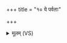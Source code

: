 +++
title = "१० ये पर्वताः"

+++
<details><summary>मूलम् (VS)</summary>

ये पर्व॑ताः॒ सोम॑पृष्ठा॒ आप॑ उत्तान॒शीव॑रीः।  
वातः॑ प॒र्जन्य॒ आद॒ग्निस्ते क्र॒व्याद॑मशीशमन् ॥
</details>